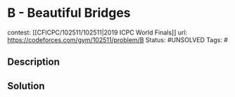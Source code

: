 # B - Beautiful Bridges

contest: [[CFICPC/102511/102511|2019 ICPC World Finals]]
url: https://codeforces.com/gym/102511/problem/B
Status: #UNSOLVED
Tags: #

## Description

## Solution

